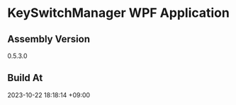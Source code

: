 KeySwitchManager WPF Application
==============================

## Assembly Version

0.5.3.0

## Build At

2023-10-22 18:18:14 +09:00
